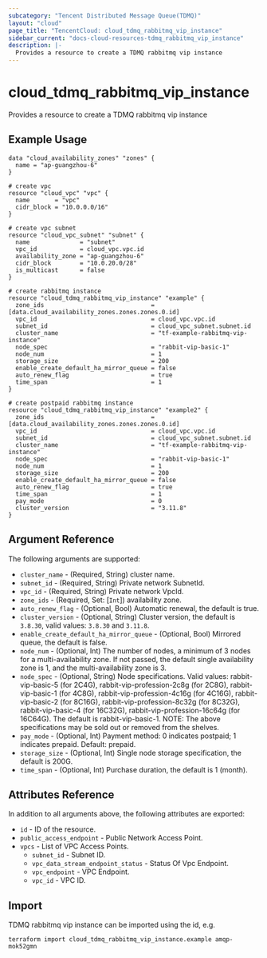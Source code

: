 ```yaml
---
subcategory: "Tencent Distributed Message Queue(TDMQ)"
layout: "cloud"
page_title: "TencentCloud: cloud_tdmq_rabbitmq_vip_instance"
sidebar_current: "docs-cloud-resources-tdmq_rabbitmq_vip_instance"
description: |-
  Provides a resource to create a TDMQ rabbitmq vip instance
---
```


# cloud_tdmq_rabbitmq_vip_instance

Provides a resource to create a TDMQ rabbitmq vip instance

## Example Usage

```hcl
data "cloud_availability_zones" "zones" {
  name = "ap-guangzhou-6"
}

# create vpc
resource "cloud_vpc" "vpc" {
  name       = "vpc"
  cidr_block = "10.0.0.0/16"
}

# create vpc subnet
resource "cloud_vpc_subnet" "subnet" {
  name              = "subnet"
  vpc_id            = cloud_vpc.vpc.id
  availability_zone = "ap-guangzhou-6"
  cidr_block        = "10.0.20.0/28"
  is_multicast      = false
}

# create rabbitmq instance
resource "cloud_tdmq_rabbitmq_vip_instance" "example" {
  zone_ids                              = [data.cloud_availability_zones.zones.zones.0.id]
  vpc_id                                = cloud_vpc.vpc.id
  subnet_id                             = cloud_vpc_subnet.subnet.id
  cluster_name                          = "tf-example-rabbitmq-vip-instance"
  node_spec                             = "rabbit-vip-basic-1"
  node_num                              = 1
  storage_size                          = 200
  enable_create_default_ha_mirror_queue = false
  auto_renew_flag                       = true
  time_span                             = 1
}

# create postpaid rabbitmq instance
resource "cloud_tdmq_rabbitmq_vip_instance" "example2" {
  zone_ids                              = [data.cloud_availability_zones.zones.zones.0.id]
  vpc_id                                = cloud_vpc.vpc.id
  subnet_id                             = cloud_vpc_subnet.subnet.id
  cluster_name                          = "tf-example-rabbitmq-vip-instance"
  node_spec                             = "rabbit-vip-basic-1"
  node_num                              = 1
  storage_size                          = 200
  enable_create_default_ha_mirror_queue = false
  auto_renew_flag                       = true
  time_span                             = 1
  pay_mode                              = 0
  cluster_version                       = "3.11.8"
}
```

## Argument Reference

The following arguments are supported:

* `cluster_name` - (Required, String) cluster name.
* `subnet_id` - (Required, String) Private network SubnetId.
* `vpc_id` - (Required, String) Private network VpcId.
* `zone_ids` - (Required, Set: [`Int`]) availability zone.
* `auto_renew_flag` - (Optional, Bool) Automatic renewal, the default is true.
* `cluster_version` - (Optional, String) Cluster version, the default is `3.8.30`, valid values: `3.8.30` and `3.11.8`.
* `enable_create_default_ha_mirror_queue` - (Optional, Bool) Mirrored queue, the default is false.
* `node_num` - (Optional, Int) The number of nodes, a minimum of 3 nodes for a multi-availability zone. If not passed, the default single availability zone is 1, and the multi-availability zone is 3.
* `node_spec` - (Optional, String) Node specifications. Valid values: rabbit-vip-basic-5 (for 2C4G), rabbit-vip-profession-2c8g (for 2C8G), rabbit-vip-basic-1 (for 4C8G), rabbit-vip-profession-4c16g (for 4C16G), rabbit-vip-basic-2 (for 8C16G), rabbit-vip-profession-8c32g (for 8C32G), rabbit-vip-basic-4 (for 16C32G), rabbit-vip-profession-16c64g (for 16C64G). The default is rabbit-vip-basic-1. NOTE: The above specifications may be sold out or removed from the shelves.
* `pay_mode` - (Optional, Int) Payment method: 0 indicates postpaid; 1 indicates prepaid. Default: prepaid.
* `storage_size` - (Optional, Int) Single node storage specification, the default is 200G.
* `time_span` - (Optional, Int) Purchase duration, the default is 1 (month).

## Attributes Reference

In addition to all arguments above, the following attributes are exported:

* `id` - ID of the resource.
* `public_access_endpoint` - Public Network Access Point.
* `vpcs` - List of VPC Access Points.
  * `subnet_id` - Subnet ID.
  * `vpc_data_stream_endpoint_status` - Status Of Vpc Endpoint.
  * `vpc_endpoint` - VPC Endpoint.
  * `vpc_id` - VPC ID.


## Import

TDMQ rabbitmq vip instance can be imported using the id, e.g.

```
terraform import cloud_tdmq_rabbitmq_vip_instance.example amqp-mok52gmn
```

